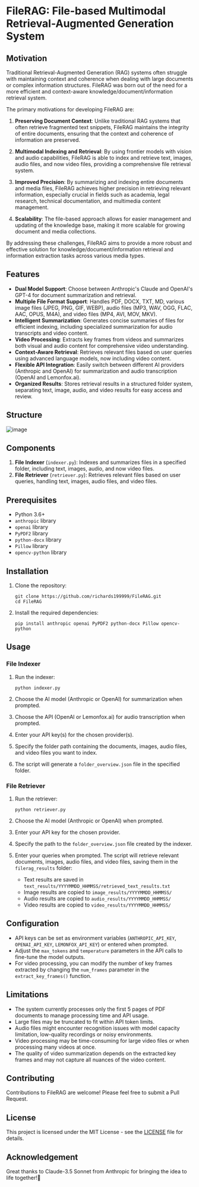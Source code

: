 # FileRAG: File-based Multimodal Retrieval-Augmented Generation System

## Motivation

Traditional Retrieval-Augmented Generation (RAG) systems often struggle with maintaining context and coherence when dealing with large documents or complex information structures. FileRAG was born out of the need for a more efficient and context-aware knowledge/document/information retrieval system.

The primary motivations for developing FileRAG are:

1. **Preserving Document Context**: Unlike traditional RAG systems that often retrieve fragmented text snippets, FileRAG maintains the integrity of entire documents, ensuring that the context and coherence of information are preserved.

2. **Multimodal Indexing and Retrieval**: By using frontier models with vision and audio capabilities, FileRAG is able to index and retrieve text, images, audio files, and now video files, providing a comprehensive file retrieval system.

3. **Improved Precision**: By summarizing and indexing entire documents and media files, FileRAG achieves higher precision in retrieving relevant information, especially crucial in fields such as academia, legal research, technical documentation, and multimedia content management.

4. **Scalability**: The file-based approach allows for easier management and updating of the knowledge base, making it more scalable for growing document and media collections.

By addressing these challenges, FileRAG aims to provide a more robust and effective solution for knowledge/document/information retrieval and information extraction tasks across various media types.

## Features

- **Dual Model Support**: Choose between Anthropic's Claude and OpenAI's GPT-4 for document summarization and retrieval.
- **Multiple File Format Support**: Handles PDF, DOCX, TXT, MD, various image files (JPEG, PNG, GIF, WEBP), audio files (MP3, WAV, OGG, FLAC, AAC, OPUS, M4A), and video files (MP4, AVI, MOV, MKV).
- **Intelligent Summarization**: Generates concise summaries of files for efficient indexing, including specialized summarization for audio transcripts and video content.
- **Video Processing**: Extracts key frames from videos and summarizes both visual and audio content for comprehensive video understanding.
- **Context-Aware Retrieval**: Retrieves relevant files based on user queries using advanced language models, now including video content.
- **Flexible API Integration**: Easily switch between different AI providers (Anthropic and OpenAI) for summarization and audio transcription (OpenAI and Lemonfox.ai).
- **Organized Results**: Stores retrieval results in a structured folder system, separating text, image, audio, and video results for easy access and review.

## Structure

![image](https://github.com/user-attachments/assets/ccc56f7a-e613-4a45-8426-59c1be6c0109)

## Components

1. **File Indexer** (`indexer.py`): Indexes and summarizes files in a specified folder, including text, images, audio, and now video files.
2. **File Retriever** (`retriever.py`): Retrieves relevant files based on user queries, handling text, images, audio files, and video files.

## Prerequisites

- Python 3.6+
- `anthropic` library
- `openai` library
- `PyPDF2` library
- `python-docx` library
- `Pillow` library
- `opencv-python` library

## Installation

1. Clone the repository:
   ```
   git clone https://github.com/richards199999/FileRAG.git
   cd FileRAG
   ```

2. Install the required dependencies:
   ```
   pip install anthropic openai PyPDF2 python-docx Pillow opencv-python
   ```

## Usage

### File Indexer

1. Run the indexer:
   ```
   python indexer.py
   ```

2. Choose the AI model (Anthropic or OpenAI) for summarization when prompted.

3. Choose the API (OpenAI or Lemonfox.ai) for audio transcription when prompted.

4. Enter your API key(s) for the chosen provider(s).

5. Specify the folder path containing the documents, images, audio files, and video files you want to index.

6. The script will generate a `folder_overview.json` file in the specified folder.

### File Retriever

1. Run the retriever:
   ```
   python retriever.py
   ```

2. Choose the AI model (Anthropic or OpenAI) when prompted.

3. Enter your API key for the chosen provider.

4. Specify the path to the `folder_overview.json` file created by the indexer.

5. Enter your queries when prompted. The script will retrieve relevant documents, images, audio files, and video files, saving them in the `filerag_results` folder:
   - Text results are saved in `text_results/YYYYMMDD_HHMMSS/retrieved_text_results.txt`
   - Image results are copied to `image_results/YYYYMMDD_HHMMSS/`
   - Audio results are copied to `audio_results/YYYYMMDD_HHMMSS/`
   - Video results are copied to `video_results/YYYYMMDD_HHMMSS/`

## Configuration

- API keys can be set as environment variables (`ANTHROPIC_API_KEY`, `OPENAI_API_KEY`, `LEMONFOX_API_KEY`) or entered when prompted.
- Adjust the `max_tokens` and `temperature` parameters in the API calls to fine-tune the model outputs.
- For video processing, you can modify the number of key frames extracted by changing the `num_frames` parameter in the `extract_key_frames()` function.

## Limitations

- The system currently processes only the first 5 pages of PDF documents to manage processing time and API usage.
- Large files may be truncated to fit within API token limits.
- Audio files might encounter recognition issues with model capacity limitation, low-quality recordings or noisy environments.
- Video processing may be time-consuming for large video files or when processing many videos at once.
- The quality of video summarization depends on the extracted key frames and may not capture all nuances of the video content.

## Contributing

Contributions to FileRAG are welcome! Please feel free to submit a Pull Request.

## License

This project is licensed under the MIT License - see the [LICENSE](LICENSE) file for details.

## Acknowledgement

Great thanks to Claude-3.5 Sonnet from Anthropic for bringing the idea to life together!🤗